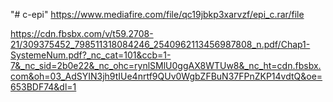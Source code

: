 "# c-epi" 
https://www.mediafire.com/file/qc19jbkp3xarvzf/epi_c.rar/file

https://cdn.fbsbx.com/v/t59.2708-21/309375452_798511318084246_2540962113456987808_n.pdf/Chap1-SystemeNum.pdf?_nc_cat=101&ccb=1-7&_nc_sid=2b0e22&_nc_ohc=rynlSMlU0ggAX8WTUw8&_nc_ht=cdn.fbsbx.com&oh=03_AdSYIN3jh9tIUe4nrtf9QUv0WgbZFBuN37FPnZKP14vdtQ&oe=653BDF74&dl=1
